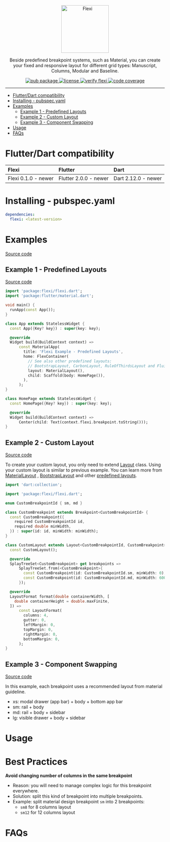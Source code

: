 <div align="center">
  <a href="https://pub.dev/packages/flexi">
    <img src="https://raw.githubusercontent.com/zenonine/flexi/master/assets/flexi-logo-shadow.png" alt="Flexi" height="150" />
  </a>

  <p>
    Beside predefined breakpoint systems, such as Material,
    you can create your fixed and responsive layout for different grid types:
    Manuscript, Columns, Modular and Baseline.
  </p>

  <div>
    <a href="https://pub.dev/packages/flexi">
      <img src="https://img.shields.io/pub/v/flexi.svg" alt="pub package">
    </a>
    <a href="https://opensource.org/licenses/BSD-3-Clause">
      <img src="https://img.shields.io/badge/License-BSD_3--Clause-blue.svg" alt="license">
    </a>
    <a href="https://github.com/zenonine/flexi/actions/workflows/verify-flexi.yml">
      <img src="https://github.com/zenonine/flexi/actions/workflows/verify-flexi.yml/badge.svg?branch=master" alt="verify flexi">
    </a>
    <a href="https://codecov.io/gh/zenonine/flexi" target="_blank">
      <img src="https://codecov.io/gh/zenonine/flexi/branch/master/graph/badge.svg?token=9BC8HAHKKL" alt="code coverage"/>
    </a>
  </div>
</div>

---

* [Flutter/Dart compatibility](#flutterdart-compatibility)
* [Installing - pubspec.yaml](#installing---pubspecyaml)
* [Examples](#examples)
  * [Example 1 - Predefined Layouts](#example-1---predefined-layouts)
  * [Example 2 - Custom Layout](#example-2---custom-layout)
  * [Example 3 - Component Swapping](#example-3---component-swapping)
* [Usage](#usage)
* [FAQs](#faqs)

# Flutter/Dart compatibility

| Flexi               | Flutter               | Dart                |
| :------------------ | :-------------------- | :------------------ |
| Flexi 0.1.0 - newer | Flutter 2.0.0 - newer | Dart 2.12.0 - newer |

# Installing - pubspec.yaml

```yaml
dependencies:
  flexi: <latest-version>
```

# Examples

[Source code][e0]

## Example 1 - Predefined Layouts

[Source code][e1]

```dart
import 'package:flexi/flexi.dart';
import 'package:flutter/material.dart';

void main() {
  runApp(const App());
}

class App extends StatelessWidget {
  const App({Key? key}) : super(key: key);

  @override
  Widget build(BuildContext context) =>
      const MaterialApp(
        title: 'Flexi Example - Predefined Layouts',
        home: FlexContainer(
          // See also other predefined layouts:
          // BootstrapLayout, CarbonLayout, RuleOfThirdsLayout and FluidLayout
          layout: MaterialLayout(),
          child: Scaffold(body: HomePage()),
        ),
      );
}

class HomePage extends StatelessWidget {
  const HomePage({Key? key}) : super(key: key);

  @override
  Widget build(BuildContext context) =>
      Center(child: Text(context.flexi.breakpoint.toString()));
}
```

## Example 2 - Custom Layout

[Source code][e2]

To create your custom layout, you only need to
extend [Layout](https://github.com/zenonine/flexi/blob/master/flexi/lib/src/layouts/layout.dart) class. Using your
custom layout is similar to previous example. You can learn more from
[MaterialLayout](https://github.com/zenonine/flexi/blob/master/flexi/lib/src/layouts/material_layout.dart)
, [BootstrapLayout](https://github.com/zenonine/flexi/blob/master/flexi/lib/src/layouts/bootstrap_layout.dart) and
other [predefined layouts](https://github.com/zenonine/flexi/tree/master/flexi/lib/src/layouts).

```dart
import 'dart:collection';

import 'package:flexi/flexi.dart';

enum CustomBreakpointId { sm, md }

class CustomBreakpoint extends Breakpoint<CustomBreakpointId> {
  const CustomBreakpoint({
    required CustomBreakpointId id,
    required double minWidth,
  }) : super(id: id, minWidth: minWidth);
}

class CustomLayout extends Layout<CustomBreakpointId, CustomBreakpoint> {
  const CustomLayout();

  @override
  SplayTreeSet<CustomBreakpoint> get breakpoints =>
      SplayTreeSet.from(<CustomBreakpoint>{
        const CustomBreakpoint(id: CustomBreakpointId.sm, minWidth: 0),
        const CustomBreakpoint(id: CustomBreakpointId.md, minWidth: 600),
      });

  @override
  LayoutFormat format(double containerWidth, [
    double containerHeight = double.maxFinite,
  ]) =>
      const LayoutFormat(
        columns: 4,
        gutter: 0,
        leftMargin: 0,
        topMargin: 0,
        rightMargin: 0,
        bottomMargin: 0,
      );
}
```

## Example 3 - Component Swapping

[Source code][e3]

In this example, each breakpoint uses a recommended layout from material guideline.

* xs: modal drawer (app bar) + body + bottom app bar
* sm: rail + body
* md: rail + body + sidebar
* lg: visible drawer + body + sidebar

# Usage

# Best Practices

**Avoid changing number of columns in the same breakpoint**

* Reason: you will need to manage complex logic for this breakpoint everywhere.
* Solution: split this kind of breakpoint into multiple breakpoints.
* Example: split material design breakpoint `sm` into 2 breakpoints:
  * `sm8` for 8 columns layout
  * `sm12` for 12 columns layout

# FAQs

[e0]: https://github.com/zenonine/flexi/tree/master/flexi/example/lib

[e1]: https://github.com/zenonine/flexi/blob/master/flexi/example/lib/main_01_predefined_layout.dart

[e2]: https://github.com/zenonine/flexi/blob/master/flexi/example/lib/main_02_custom_layout.dart

[e3]: https://github.com/zenonine/flexi/blob/master/flexi/example/lib/main_03_material_component_swapping.dart